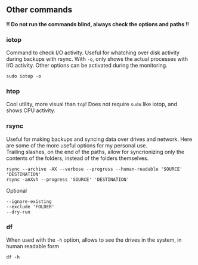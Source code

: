 ## Other commands
**!! Do not run the commands blind, always check the options and paths !!**

### iotop
Command to check I/O activity. Useful for whatching over disk activity during backups with rsync. With `-o`, only shows the actual processes with I/O activity. Other options can be activated during the monitoring.

```
sudo iotop -o
```

### htop
Cool utility, more visual than `top`! Does not require `sudo` like iotop, and shows CPU activity.


### rsync
Useful for making backups and syncing data over drives and network.
Here are some of the more useful options for my personal use.<br>
Trailing slashes, on the end of the paths, allow for syncrionizing only the contents of the folders, instead of the folders themselves.

```
rsync --archive -AX --verbose --progress --human-readable 'SOURCE' 'DESTINATION'
rsync -aAXvh --progress 'SOURCE' 'DESTINATION'
```

Optional

```
--ignore-existing
--exclude 'FOLDER'
--dry-run
```

### df
When used with the `-h` option, allows to see the drives in the system, in human readable form

```
df -h
```